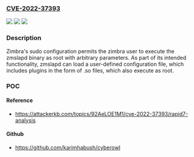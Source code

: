 ### [CVE-2022-37393](https://cve.mitre.org/cgi-bin/cvename.cgi?name=CVE-2022-37393)
![](https://img.shields.io/static/v1?label=Product&message=Zimbra%20Server&color=blue)
![](https://img.shields.io/static/v1?label=Version&message=9.0.0.p27%3C%3D%209.0.0.p27%20&color=brighgreen)
![](https://img.shields.io/static/v1?label=Vulnerability&message=CWE-284%20Improper%20Access%20Control&color=brighgreen)

### Description

Zimbra's sudo configuration permits the zimbra user to execute the zmslapd binary as root with arbitrary parameters. As part of its intended functionality, zmslapd can load a user-defined configuration file, which includes plugins in the form of .so files, which also execute as root.

### POC

#### Reference
- https://attackerkb.com/topics/92AeLOE1M1/cve-2022-37393/rapid7-analysis

#### Github
- https://github.com/karimhabush/cyberowl

